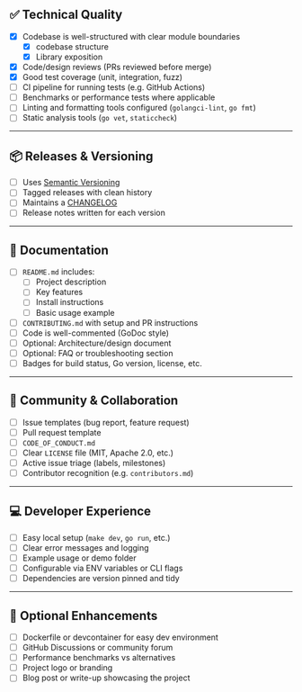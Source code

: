 ## ✅ Technical Quality

- [x] Codebase is well-structured with clear module boundaries
  - [x] codebase structure
  - [x] Library exposition
- [x] Code/design reviews (PRs reviewed before merge)
- [x] Good test coverage (unit, integration, fuzz)
- [ ] CI pipeline for running tests (e.g. GitHub Actions)
- [ ] Benchmarks or performance tests where applicable
- [ ] Linting and formatting tools configured (`golangci-lint`, `go fmt`)
- [ ] Static analysis tools (`go vet`, `staticcheck`)

---

## 📦 Releases & Versioning

- [ ] Uses [Semantic Versioning](https://semver.org/)
- [ ] Tagged releases with clean history
- [ ] Maintains a [CHANGELOG](https://keepachangelog.com/en/1.0.0/)
- [ ] Release notes written for each version

---

## 📘 Documentation

- [ ] `README.md` includes:
  - [ ] Project description
  - [ ] Key features
  - [ ] Install instructions
  - [ ] Basic usage example
- [ ] `CONTRIBUTING.md` with setup and PR instructions
- [ ] Code is well-commented (GoDoc style)
- [ ] Optional: Architecture/design document
- [ ] Optional: FAQ or troubleshooting section
- [ ] Badges for build status, Go version, license, etc.

---

## 👥 Community & Collaboration

- [ ] Issue templates (bug report, feature request)
- [ ] Pull request template
- [ ] `CODE_OF_CONDUCT.md`
- [ ] Clear `LICENSE` file (MIT, Apache 2.0, etc.)
- [ ] Active issue triage (labels, milestones)
- [ ] Contributor recognition (e.g. `contributors.md`)

---

## 💻 Developer Experience

- [ ] Easy local setup (`make dev`, `go run`, etc.)
- [ ] Clear error messages and logging
- [ ] Example usage or demo folder
- [ ] Configurable via ENV variables or CLI flags
- [ ] Dependencies are version pinned and tidy

---

## 🧪 Optional Enhancements

- [ ] Dockerfile or devcontainer for easy dev environment
- [ ] GitHub Discussions or community forum
- [ ] Performance benchmarks vs alternatives
- [ ] Project logo or branding
- [ ] Blog post or write-up showcasing the project
